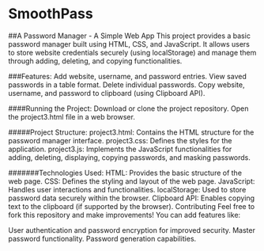 # SmoothPass
##A Password Manager - A Simple Web App
This project provides a basic password manager built using HTML, CSS, and JavaScript. It allows users to store website credentials securely (using localStorage) and manage them through adding, deleting, and copying functionalities.

###Features:
Add website, username, and password entries.
View saved passwords in a table format.
Delete individual passwords.
Copy website, username, and password to clipboard (using Clipboard API).


####Running the Project:
Download or clone the project repository.
Open the project3.html file in a web browser.


#####Project Structure:
project3.html: Contains the HTML structure for the password manager interface.
project3.css: Defines the styles for the application.
project3.js: Implements the JavaScript functionalities for adding, deleting, displaying, copying passwords, and masking passwords.


#######Technologies Used:
HTML: Provides the basic structure of the web page.
CSS: Defines the styling and layout of the web page.
JavaScript: Handles user interactions and functionalities.
localStorage: Used to store password data securely within the browser.
Clipboard API: Enables copying text to the clipboard (if supported by the browser).
Contributing
Feel free to fork this repository and make improvements! You can add features like:

User authentication and password encryption for improved security.
Master password functionality.
Password generation capabilities.
